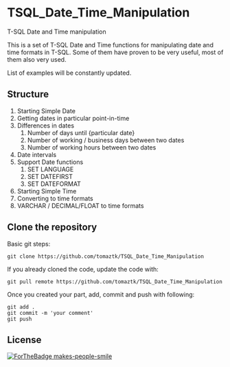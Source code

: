 # TSQL_Date_Time_Manipulation
T-SQL Date and Time manipulation

This is a set of T-SQL Date and Time functions for manipulating date and time formats in T-SQL. 
Some of them have proven to be very useful, most of them also very used. 

List of examples will be constantly updated. 


## Structure

1. Starting Simple Date
1. Getting dates in particular point-in-time
1. Differences in dates
	1. Number of days until {particular date}
	1. Number of working / business days between two dates
	1. Number of working hours between two dates
1. Date intervals
1. Support Date functions
	1. SET LANGUAGE
	1. SET DATEFIRST
	1. SET DATEFORMAT
1. Starting Simple Time
1. Converting to time formats
1. VARCHAR / DECIMAL/FLOAT to time formats


## Clone the repository

Basic git steps:
```
git clone https://github.com/tomaztk/TSQL_Date_Time_Manipulation
```

If you already cloned the code, update the code with:

```
git pull remote https://github.com/tomaztk/TSQL_Date_Time_Manipulation
```

Once you created your part, add, commit and push with following:

```
git add .
git commit -m 'your comment'
git push
```


## License

[![ForTheBadge makes-people-smile](http://ForTheBadge.com/images/badges/makes-people-smile.svg)](http://ForTheBadge.com)
